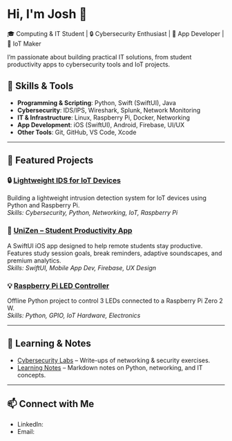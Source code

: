 # Hi, I'm Josh 👋
🎓 Computing & IT Student | 🔒 Cybersecurity Enthusiast | 📱 App Developer | 🤖 IoT Maker  

I’m passionate about building practical IT solutions, from student productivity apps to cybersecurity tools and IoT projects.

## 🚀 Skills & Tools
- **Programming & Scripting**: Python, Swift (SwiftUI), Java  
- **Cybersecurity**: IDS/IPS, Wireshark, Splunk, Network Monitoring  
- **IT & Infrastructure**: Linux, Raspberry Pi, Docker, Networking  
- **App Development**: iOS (SwiftUI), Android, Firebase, UI/UX  
- **Other Tools**: Git, GitHub, VS Code, Xcode  

---

## 📂 Featured Projects
### 🔒 [Lightweight IDS for IoT Devices](https://github.com/joshbradley/IoT-IDS)
Building a lightweight intrusion detection system for IoT devices using Python and Raspberry Pi.  
*Skills: Cybersecurity, Python, Networking, IoT, Raspberry Pi*  

### 📱 [UniZen – Student Productivity App](https://github.com/joshbradley/uniZen)
A SwiftUI iOS app designed to help remote students stay productive. Features study session goals, break reminders, adaptive soundscapes, and premium analytics.  
*Skills: SwiftUI, Mobile App Dev, Firebase, UX Design*  

### 💡 [Raspberry Pi LED Controller](https://github.com/joshbradley/pi-leds)
Offline Python project to control 3 LEDs connected to a Raspberry Pi Zero 2 W.  
*Skills: Python, GPIO, IoT Hardware, Electronics*  

---

## 📝 Learning & Notes
- [Cybersecurity Labs](https://github.com/joshbradley/cyber-labs) – Write-ups of networking & security exercises.  
- [Learning Notes](https://github.com/joshbradley/notes) – Markdown notes on Python, networking, and IT concepts.  

---

## 📫 Connect with Me
- LinkedIn: 
- Email: 
